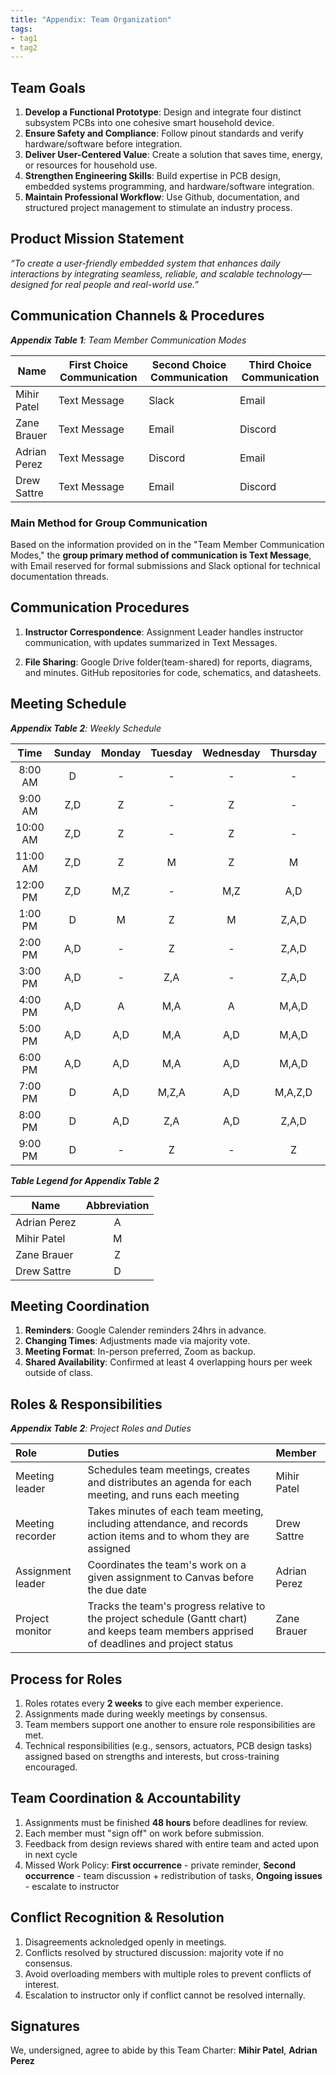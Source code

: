 ```yaml
---
title: "Appendix: Team Organization"
tags:
- tag1
- tag2
---
```


## Team Goals

1. **Develop a Functional Prototype**: Design and integrate four distinct subsystem PCBs into one cohesive smart household device.
2. **Ensure Safety and Compliance**: Follow pinout standards and verify hardware/software before integration.
3. **Deliver User-Centered Value**: Create a solution that saves time, energy, or resources for household use.
4. **Strengthen Engineering Skills**: Build expertise in PCB design, embedded systems programming, and hardware/software integration.
5. **Maintain Professional Workflow**: Use Github, documentation, and structured project management to stimulate an industry process.

## Product Mission Statement  
 *“To create a user-friendly embedded system that enhances daily interactions by integrating seamless, reliable, and scalable technology—designed for real people and real-world use.”*

## Communication Channels & Procedures

_**Appendix Table 1**: Team Member Communication Modes_

|Name                 | First Choice Communication | Second Choice Communication | Third Choice Communication |
|---------------------|----------------------------|-----------------------------|----------------------------|
|Mihir Patel |  Text Message | Slack | Email |
|Zane Brauer |  Text Message | Email | Discord |
|Adrian Perez |  Text Message | Discord | Email |
|Drew Sattre |  Text Message | Email | Discord |

### Main Method for Group Communication

Based on the information provided on in the "Team Member Communication Modes," the **group primary method of communication is Text Message**, with Email reserved for formal submissions and Slack optional for technical documentation threads.
 
## Communication Procedures

1. **Instructor Correspondence**: Assignment Leader handles instructor communication, with updates summarized in Text Messages.

2. **File Sharing**: Google Drive folder(team-shared) for reports, diagrams, and minutes. GitHub repositories for code, schematics, and datasheets. 

## Meeting Schedule

_**Appendix Table 2**: Weekly Schedule_

| Time | Sunday | Monday | Tuesday | Wednesday | Thursday | Friday | Saturday |
| :------: | :----: | :----: | :----: | :----: | :----: | :----: | :-----: |
| 8:00 AM | D | - | - | - | - | Z,A,D | Z,A,D |
| 9:00 AM | Z,D | Z | - | Z | - | M,Z,A,D | Z,A,D |
| 10:00 AM | Z,D | Z | - | Z | - | M,Z,A,D | Z,A,D |
| 11:00 AM | Z,D | Z | M | Z | M | M,Z,A,D | Z,A,D |
| 12:00 PM | Z,D | M,Z | - | M,Z | A,D | M,Z,A,D | Z,A,D |
| 1:00 PM | D | M | Z | M | Z,A,D | M,Z,A,D | Z,A,D |
| 2:00 PM | A,D | - | Z | - | Z,A,D | M,Z,A,D | Z,A,D |
| 3:00 PM | A,D | - | Z,A | - | Z,A,D | M,Z,A,D | Z,A,D |
| 4:00 PM | A,D | A | M,A | A | M,A,D | M,Z,A,D | Z,A,D |
| 5:00 PM | A,D | A,D | M,A | A,D | M,A,D | M,Z,A,D | Z,A,D |
| 6:00 PM | A,D | A,D | M,A | A,D | M,A,D | M,Z,A,D | Z,A,D |
| 7:00 PM | D | A,D | M,Z,A | A,D | M,A,Z,D | Z,A,D | Z,A,D |
| 8:00 PM | D | A,D | Z,A | A,D | Z,A,D | Z,A,D | Z,A,D |
| 9:00 PM | D | - | Z | - | Z | Z,A,D | Z,A,D |

_**Table Legend for Appendix Table 2**_

| Name | Abbreviation |
| ----- | :------: |
| Adrian Perez | A |
| Mihir Patel | M |
| Zane Brauer | Z |
| Drew Sattre | D |


## Meeting Coordination

1. **Reminders**: Google Calender reminders 24hrs in advance.
2. **Changing Times**: Adjustments made via majority vote.
3. **Meeting Format**: In-person preferred, Zoom as backup.
4. **Shared Availability**: Confirmed at least 4 overlapping hours per week outside of class. 

## Roles & Responsibilities

_**Appendix Table 2**: Project Roles and Duties_

| **Role**          | **Duties**                                                                                                                                | **Member**           |
| :---------------- | :---------------------------------------------------------------------------------------------------------------------------------------- | :---------------- | 
| Meeting leader    | Schedules team meetings, creates and distributes an agenda for each meeting, and runs each meeting                                        | Mihir Patel  |
| Meeting recorder  | Takes minutes of each team meeting, including attendance, and records action items and to whom they are assigned                          | Drew Sattre  |
| Assignment leader | Coordinates the team's work on a given assignment to Canvas before the due date                                                           | Adrian Perez  |
| Project monitor   | Tracks the team's progress relative to the project schedule (Gantt chart) and keeps team members apprised of deadlines and project status | Zane Brauer  |

## Process for Roles

1. Roles rotates every **2 weeks** to give each member experience. 
2. Assignments made during weekly meetings by consensus.
3. Team members support one another to ensure role responsibilities are met.
4. Technical responsibilities (e.g., sensors, actuators, PCB design tasks) assigned based on strengths and interests, but cross-training encouraged.

## Team Coordination & Accountability

1. Assignments must be finished **48 hours** before deadlines for review.
2. Each member must "sign off" on work before submission. 
3. Feedback from design reviews shared with entire team and acted upon in next cycle
4. Missed Work Policy: 
**First occurrence** - private reminder,
**Second occurrence** - team discussion + redistribution of tasks,
**Ongoing issues** - escalate to instructor

## Conflict Recognition & Resolution

1. Disagreements acknoledged openly in meetings.
2. Conflicts resolved by structured discussion: majority vote if no consensus.
3. Avoid overloading members with multiple roles to prevent conflicts of interest.
4. Escalation to instructor only if conflict cannot be resolved internally. 


## Signatures

We, undersigned, agree to abide by this Team Charter:
**Mihir Patel**, 
**Adrian Perez**